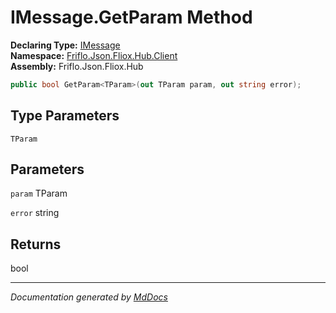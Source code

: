 ﻿<!--  
  <auto-generated>   
    The contents of this file were generated by a tool.  
    Changes to this file may be list if the file is regenerated  
  </auto-generated>   
-->

# IMessage.GetParam Method

**Declaring Type:** [IMessage](../index.md)  
**Namespace:** [Friflo.Json.Fliox.Hub.Client](../../index.md)  
**Assembly:** Friflo.Json.Fliox.Hub

```csharp
public bool GetParam<TParam>(out TParam param, out string error);
```

## Type Parameters

`TParam`

## Parameters

`param`  TParam

`error`  string

## Returns

bool

___

*Documentation generated by [MdDocs](https://github.com/ap0llo/mddocs)*
